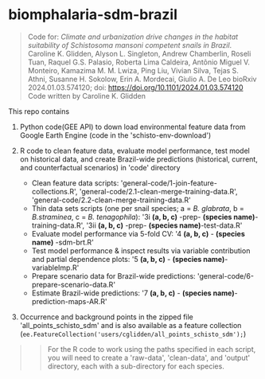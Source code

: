 # biomphalaria-sdm-brazil
> Code for: *Climate and urbanization drive changes in the habitat suitability of Schistosoma mansoni competent snails in Brazil*.
Caroline K. Glidden, Alyson L. Singleton, Andrew Chamberlin, Roseli Tuan, Raquel G.S. Palasio, Roberta Lima Caldeira, Antônio Miguel V. Monteiro, Kamazima M. M. Lwiza, Ping Liu, Vivian Silva, Tejas S. Athni, Susanne H. Sokolow, Erin A. Mordecai, Giulio A. De Leo
bioRxiv 2024.01.03.574120; doi: https://doi.org/10.1101/2024.01.03.574120
> Code written by Caroline K. Glidden
>
This repo contains
1) Python code(GEE API) to down load environmental feature data from Google Earth Engine (code in the 'schisto-env-download')
2) R code to clean feature data, evaluate model performance, test model on historical data, and create Brazil-wide predictions (historical, current, and counterfactual scenarios) in 'code' directory
   * Clean feature data scripts: 'general-code/1-join-feature-collections.R', 'general-code/2.1-clean-merge-training-data.R', 'general-code/2.2-clean-merge-training-data.R'
   * Thin data sets scripts (one per snail species; a = *B. glabrata*, b = *B.straminea*, c = *B. tenagophila*): '3i **(a, b, c)** -prep- **(species name)**-training-data.R', '3ii **(a, b, c)** -prep- **(species name)**-test-data.R'
   * Evaluate model performance via 5-fold CV: '4 **(a, b, c)** - **(species name)** -sdm-brt.R'
   * Test model performance & inspect results via variable contribution and partial dependence plots: '5 **(a, b, c)** - **(species name)**-variableImp.R'
   * Prepare scenario data for Brazil-wide predictions: 'general-code/6-prepare-scenario-data.R'
   * Estimate Brazil-wide predictions: '7 **(a, b, c)** - **(species name)**-prediction-maps-AR.R'

 3) Occurrence and background points in the zipped file 'all_points_schisto_sdm' and is also available as a feature collection (```ee.FeatureCollection('users/cglidden/all_points_schisto_sdm');```)

>> For the R code to work using the paths specified in each script, you will need to create a 'raw-data', 'clean-data', and 'output' directory, each with a sub-directory for each species.
  
